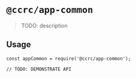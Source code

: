 # `@ccrc/app-common`

> TODO: description

## Usage

```
const appCommon = require('@ccrc/app-common');

// TODO: DEMONSTRATE API
```
